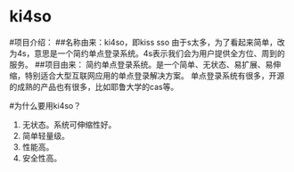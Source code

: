 ki4so
=====

#项目介绍：
##名称由来：ki4so，即kiss sso 由于s太多，为了看起来简单，改为4s，意思是一个简约单点登录系统。4s表示我们会为用户提供全方位、周到的服务。
##项目由来：
简约单点登录系统。是一个简单、无状态、易扩展、易伸缩，特别适合大型互联网应用的单点登录解决方案。
单点登录系统有很多，开源的成熟的产品也有很多，比如耶鲁大学的cas等。

#为什么要用ki4so？
1. 无状态。系统可伸缩性好。
2. 简单轻量级。
3. 性能高。
4. 安全性高。
